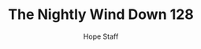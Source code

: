 ---
image: /assets/img/nwd/128_nwd_psalm103_5_a_nlt.png
title: The Nightly Wind Down 128
categories:
  - The Nightly Wind Down
author: Hope Staff
notes: The Nightly Wind Down 128
embed: >-
  EMBED_GOES_HERE
transcript: >-
  SOME LINES OF TEXT START HERE
---